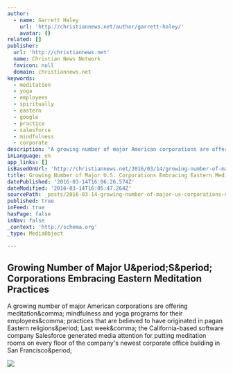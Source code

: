 ```yaml
---
author:
  - name: Garrett Haley
    url: 'http://christiannews.net/author/garrett-haley/'
    avatar: {}
related: []
publisher:
  url: 'http://christiannews.net'
  name: Christian News Network
  favicon: null
  domain: christiannews.net
keywords:
  - meditation
  - yoga
  - employees
  - spiritually
  - eastern
  - google
  - practice
  - salesforce
  - mindfulness
  - corporate
description: "A growing number of major American corporations are offering meditation, mindfulness and yoga programs for their employees, practices that are believed to have originated in pagan Eastern religions. Last week, the California-based software company Salesforce generated media attention for putting meditation rooms on every floor of the company's newest corporate office building in San Francisco."
inLanguage: en
app_links: []
isBasedOnUrl: 'http://christiannews.net/2016/03/14/growing-number-of-major-u-s-corporations-embracing-eastern-meditation-practices/'
title: Growing Number of Major U.S. Corporations Embracing Eastern Meditation Practices
datePublished: '2016-03-14T16:06:26.574Z'
dateModified: '2016-03-14T16:05:47.264Z'
sourcePath: _posts/2016-03-14-growing-number-of-major-us-corporations-embracing-eastern.md
published: true
inFeed: true
hasPage: false
inNav: false
_context: 'http://schema.org'
_type: MediaObject

---
```

<article style=""><h1>Growing Number of Major U&amp;period;S&amp;period; Corporations Embracing Eastern Meditation Practices</h1><p>A growing number of major American corporations are offering meditation&amp;comma; mindfulness and yoga programs for their employees&amp;comma; practices that are believed to have originated in pagan Eastern religions&amp;period; Last week&amp;comma; the California-based software company Salesforce generated media attention for putting meditation rooms on every floor of the company's newest corporate office building in San Francisco&amp;period;</p><img src="http://christiannews.net/wp-content/uploads/2016/03/Yoga.jpg" /></article>